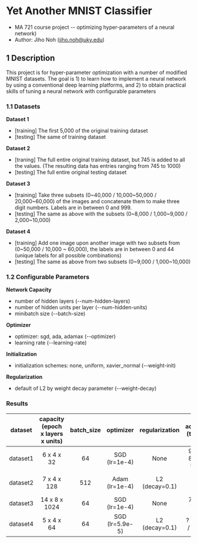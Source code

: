 # Yet Another MNIST Classifier
* MA 721 course project -- optimizing hyper-parameters of a neural network)
* Author: Jiho Noh (jiho.noh@uky.edu)

## 1 Description
This project is for hyper-parameter optimization with a number of modified 
MNIST datasets. The goal is 1) to learn how to implement a neural network by 
using a conventional deep learning platforms, and 2) to obtain practical 
skills of tuning a neural network with configurable parameters

### 1.1 Datasets
**Dataset 1**  
* [training] The first 5,000 of the original training dataset  
* [testing] The same of training dataset

**Dataset 2**  
* [traning] The full entire original training dataset, but 745 is added to all 
the values. (The resulting data has entries ranging from 745 to 1000)  
* [testing] The full entire original testing dataset

**Dataset 3**  
* [training] Take three subsets (0~40,000 / 10,000~50,000 / 20,000~60,000) of 
the images and concatenate them to make three digit numbers. Labels are in 
between 0 and 999.  
* [testing] The same as above with the subsets (0~8,000 / 1,000~9,000 / 
2,000~10,000)

**Dataset 4**  
* [training] Add one image upon another image with two subsets from (0~50,000 / 
10,000 ~ 60,000), the labels are in between 0 and 44 (unique labels for all 
possible combinations)  
* [testing] The same as above from two subsets (0~9,000 / 1,000~10,000)

### 1.2 Configurable Parameters

**Network Capacity**  
* number of hidden layers (--num-hidden-layers)
* number of hidden units per layer (--num-hidden-units)
* minibatch size (--batch-size)

**Optimizer**
* optimizer: sgd, ada, adamax (--optimizer)
* learning rate (--learning-rate)

**Initialization**
* initialization schemes: none, uniform, xavier_normal (--weight-init)

**Regularization**
* default of L2 by weight decay parameter (--weight-decay)

### Results

| dataset | capacity (epoch x layers x units) | batch\_size | optimizer | regularization | accuracy (tr/vl/ts) | accuracy to capacity | best accuracy | 
|:--------:|:---------------------------------:|:----------:|:--------:|:--------------:|:--------:|:--------------------:|:-------------:|
| dataset1 | 6 x 4 x 32 | 64 | SGD (lr=1e-4) | None | 92.24 / 89.40 / 91.26 | 29.53 | 99.20 (48 epochs) |
| dataset2 | 7 x 4 x 128 | 512 | Adam (lr=1e-4)| L2 (decay=0.1) | 90.6 | 24.52 | 91.73 (194 epochs) |
| dataset3 | 14 x 8 x 1024 | 64 | SGD (lr=1e-4) | None | 71.35 / 72.99 | 12 .12 | ? |
| dataset4 | 5 x 4 x 64 | 64 | SGD (lr=5.9e-5) | L2 (decay=0.1) | ? / 70.34 / 71 .39 | 20.30 | 80.31 (47 epochs) |
